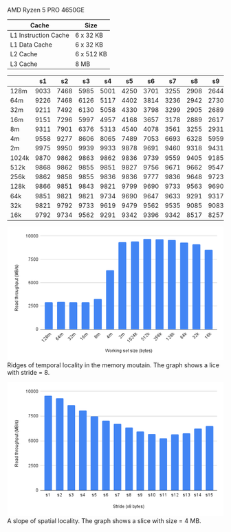 AMD Ryzen 5 PRO 4650GE

| Cache                | Size       |
| -------------------- | ---------- |
| L1 Instruction Cache | 6 x 32 KB  |
| L1 Data Cache        | 6 x 32 KB  |
| L2 Cache             | 6 x 512 KB |
| L3 Cache             | 8 MB       |


|       | s1   | s2   | s3   | s4   | s5   | s6   | s7   | s8   | s9   | s10  | s11  | s12  | s13  | s14  | s15  |
| ----- | ---- | ---- | ---- | ---- | ---- | ---- | ---- | ---- | ---- | ---- | ---- | ---- | ---- | ---- | ---- |
| 128m  | 9033 | 7468 | 5985 | 5001 | 4250 | 3701 | 3255 | 2908 | 2644 | 2387 | 2218 | 2096 | 2015 | 1923 | 1841 |
| 64m   | 9226 | 7468 | 6126 | 5117 | 4402 | 3814 | 3236 | 2942 | 2730 | 2500 | 2290 | 2180 | 2025 | 1952 | 1896 |
| 32m   | 9211 | 7492 | 6130 | 5058 | 4330 | 3798 | 3299 | 2905 | 2689 | 2486 | 2288 | 2160 | 2037 | 1934 | 1876 |
| 16m   | 9151 | 7296 | 5997 | 4957 | 4168 | 3657 | 3178 | 2889 | 2617 | 2414 | 2221 | 2106 | 1988 | 1884 | 1828 |
| 8m    | 9311 | 7901 | 6376 | 5313 | 4540 | 4078 | 3561 | 3255 | 2931 | 2640 | 2353 | 2175 | 2021 | 1987 | 2125 |
| 4m    | 9558 | 9277 | 8606 | 8065 | 7489 | 7053 | 6693 | 6328 | 5959 | 5699 | 5247 | 5639 | 5766 | 6248 | 6498 |
| 2m    | 9975 | 9950 | 9939 | 9933 | 9878 | 9691 | 9460 | 9318 | 9431 | 9073 | 8465 | 8648 | 9280 | 9012 | 8749 |
| 1024k | 9870 | 9862 | 9863 | 9862 | 9836 | 9739 | 9559 | 9405 | 9185 | 8999 | 9337 | 9318 | 9180 | 9263 | 9217 |
| 512k  | 9868 | 9862 | 9855 | 9851 | 9827 | 9756 | 9671 | 9662 | 9547 | 9480 | 9328 | 9142 | 9794 | 9810 | 9827 |
| 256k  | 9862 | 9858 | 9855 | 9836 | 9836 | 9777 | 9836 | 9648 | 9723 | 9690 | 9669 | 9563 | 9676 | 9784 | 9745 |
| 128k  | 9866 | 9851 | 9843 | 9821 | 9799 | 9690 | 9733 | 9563 | 9690 | 9549 | 9514 | 9562 | 9676 | 9439 | 9799 |
| 64k   | 9851 | 9821 | 9821 | 9734 | 9690 | 9647 | 9633 | 9291 | 9317 | 9344 | 9438 | 9084 | 9148 | 9344 | 9085 |
| 32k   | 9821 | 9792 | 9733 | 9619 | 9479 | 9562 | 9535 | 9085 | 9083 | 9083 | 9289 | 9083 | 8114 | 9342 | 8719 |
| 16k   | 9792 | 9734 | 9562 | 9291 | 9342 | 9396 | 9342 | 8517 | 8257 | 9083 | 8256 | 7569 | 8384 | 7785 | 9083 |

![Ridges of temporal locality in the memory moutain.](./ridges_of_temporal_locality_in_the_memory_mountain.png)
Ridges of temporal locality in the memory moutain. The graph shows a lice with stride = 8.

![A slope of spatial locality.](./a_slope_of_spatial_locality.png)
A slope of spatial locality. The graph shows a slice with size = 4 MB.
